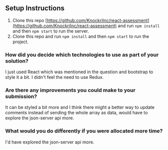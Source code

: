 ## Setup Instructions

1. Clone this repo [https://github.com/KnockriInc/react-assessment](https://github.com/KnockriInc/react-assessment) and run `npm install` and then `npm start` to run the server.
2. Clone this repo and run `npm install` and then `npm start` to run the project.

### How did you decide which technologies to use as part of your solution?

I just used React which was mentioned in the question and bootstrap to style it a bit. I didn't feel the need to use Redux.

### Are there any improvements you could make to your submission?

It can be styled a bit more and I think there might a better way to update comments instead of sending the whole array as data, would have to explore the json-server api more.

### What would you do differently if you were allocated more time?

I'd have explored the json-server api more.
